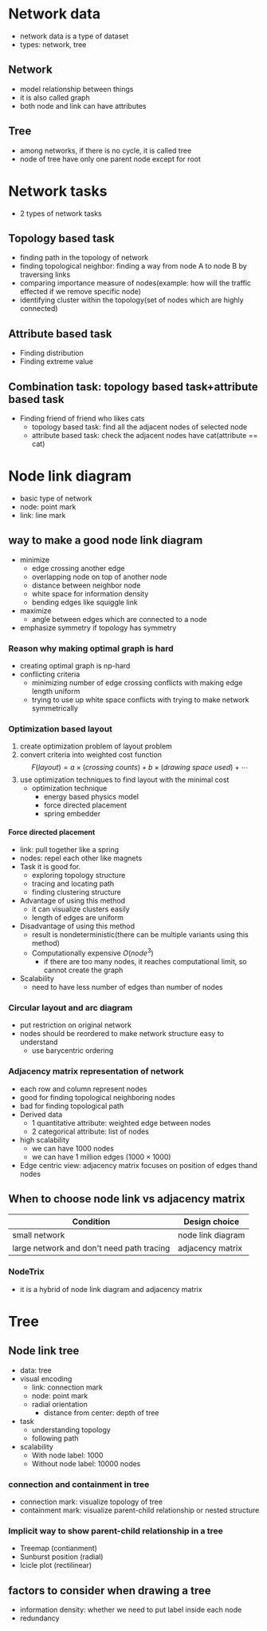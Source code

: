 # Network data

- network data is a type of dataset
- types: network, tree

## Network

- model relationship between things
- it is also called graph
- both node and link can have attributes

## Tree

- among networks, if there is no cycle, it is called tree
- node of tree have only one parent node except for root

# Network tasks

- 2 types of network tasks

## Topology based task

- finding path in the topology of network
- finding topological neighbor: finding a way from node A to node B by
  traversing links
- comparing importance measure of nodes(example: how will the traffic effected
  if we remove specific node)
- identifying cluster within the topology(set of nodes which are highly
  connected)

## Attribute based task

- Finding distribution
- Finding extreme value

## Combination task: topology based task+attribute based task

- Finding friend of friend who likes cats
  - topology based task: find all the adjacent nodes of selected node
  - attribute based task: check the adjacent nodes have cat(attribute == cat)

# Node link diagram

- basic type of network
- node: point mark
- link: line mark

## way to make a good node link diagram

- minimize
  - edge crossing another edge
  - overlapping node on top of another node
  - distance between neighbor node
  - white space for information density
  - bending edges like squiggle link
- maximize
  - angle between edges which are connected to a node
- emphasize symmetry if topology has symmetry

### Reason why making optimal graph is hard

- creating optimal graph is np-hard
- conflicting criteria
  - minimizing number of edge crossing conflicts with making edge length uniform
  - trying to use up white space conflicts with trying to make network
    symmetrically

### Optimization based layout

1. create optimization problem of layout problem
1. convert criteria into weighted cost function $$F(layout)=a\times (crossing
   \
   counts) + b\times (drawing\ space\ used)+ \cdots$$
1. use optimization techniques to find layout with the minimal cost
   - optimization technique
     - energy based physics model
     - force directed placement
     - spring embedder

#### Force directed placement
* link: pull together like a spring
* nodes: repel each other like magnets
* Task it is good for.
    * exploring topology structure
    * tracing and locating path
    * finding clustering structure
* Advantage of using this method
    * it can visualize clusters easily
    * length of edges are uniform
* Disadvantage of using this method
    * result is nondeterministic(there can be multiple variants using this method)
    * Computationally expensive $O({node}^{3})$
        * if there are too many nodes, it reaches computational limit, so cannot create the graph
* Scalability
    * need to have less number of edges than number of nodes

### Circular layout and arc diagram
* put restriction on original network
* nodes should be reordered to make network structure easy to understand
    * use barycentric ordering

### Adjacency matrix representation of network
* each row and column represent nodes
* good for finding topological neighboring nodes
* bad for finding topological path
* Derived data
    * 1 quantitative attribute: weighted edge between nodes
    * 2 categorical attribute: list of nodes
* high scalability
  * we can have 1000 nodes
  * we can have 1 million edges $\left( 1000\times 1000 \right)$
* Edge centric view: adjacency matrix focuses on position of edges thand nodes

## When to choose node link vs adjacency matrix
|Condition|Design choice|
|---------|-------------|
|small network|node link diagram|
|large network and don't need path tracing|adjacency matrix|


### NodeTrix
* it is a hybrid of node link diagram and adjacency matrix


# Tree
## Node link tree
* data: tree
* visual encoding
  * link: connection mark
  * node: point mark
  * radial orientation
    * distance from center: depth of tree
* task
  * understanding topology
  * following path
* scalability
  * With node label: 1000
  * Without node label: 10000 nodes
### connection and containment in tree
* connection mark: visualize topology of tree
* containment mark: visualize parent-child relationship or nested structure


### Implicit way to show parent-child relationship in a tree
* Treemap (contianment)
* Sunburst position (radial)
* Icicle plot (rectilinear)

## factors to consider when drawing a tree
* information density: whether we need to put label inside each node
* redundancy